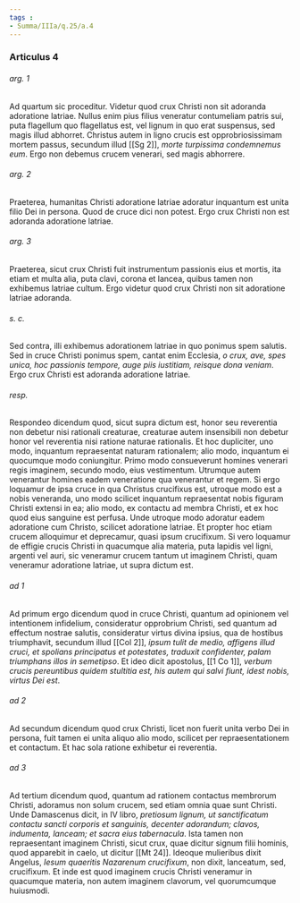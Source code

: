 ```yaml
---
tags : 
- Summa/IIIa/q.25/a.4
---
```


### Articulus 4

###### arg. 1
Ad quartum sic proceditur. Videtur quod crux Christi non sit adoranda adoratione latriae. Nullus enim pius filius veneratur contumeliam patris sui, puta flagellum quo flagellatus est, vel lignum in quo erat suspensus, sed magis illud abhorret. Christus autem in ligno crucis est opprobriosissimam mortem passus, secundum illud [[Sg 2]], *morte turpissima condemnemus eum*. Ergo non debemus crucem venerari, sed magis abhorrere.

###### arg. 2
Praeterea, humanitas Christi adoratione latriae adoratur inquantum est unita filio Dei in persona. Quod de cruce dici non potest. Ergo crux Christi non est adoranda adoratione latriae.

###### arg. 3
Praeterea, sicut crux Christi fuit instrumentum passionis eius et mortis, ita etiam et multa alia, puta clavi, corona et lancea, quibus tamen non exhibemus latriae cultum. Ergo videtur quod crux Christi non sit adoratione latriae adoranda.

###### s. c.
Sed contra, illi exhibemus adorationem latriae in quo ponimus spem salutis. Sed in cruce Christi ponimus spem, cantat enim Ecclesia, *o crux, ave, spes unica, hoc passionis tempore, auge piis iustitiam, reisque dona veniam*. Ergo crux Christi est adoranda adoratione latriae.

###### resp.
Respondeo dicendum quod, sicut supra dictum est, honor seu reverentia non debetur nisi rationali creaturae, creaturae autem insensibili non debetur honor vel reverentia nisi ratione naturae rationalis. Et hoc dupliciter, uno modo, inquantum repraesentat naturam rationalem; alio modo, inquantum ei quocumque modo coniungitur. Primo modo consueverunt homines venerari regis imaginem, secundo modo, eius vestimentum. Utrumque autem venerantur homines eadem veneratione qua venerantur et regem. Si ergo loquamur de ipsa cruce in qua Christus crucifixus est, utroque modo est a nobis veneranda, uno modo scilicet inquantum repraesentat nobis figuram Christi extensi in ea; alio modo, ex contactu ad membra Christi, et ex hoc quod eius sanguine est perfusa. Unde utroque modo adoratur eadem adoratione cum Christo, scilicet adoratione latriae. Et propter hoc etiam crucem alloquimur et deprecamur, quasi ipsum crucifixum. Si vero loquamur de effigie crucis Christi in quacumque alia materia, puta lapidis vel ligni, argenti vel auri, sic veneramur crucem tantum ut imaginem Christi, quam veneramur adoratione latriae, ut supra dictum est.

###### ad 1
Ad primum ergo dicendum quod in cruce Christi, quantum ad opinionem vel intentionem infidelium, consideratur opprobrium Christi, sed quantum ad effectum nostrae salutis, consideratur virtus divina ipsius, qua de hostibus triumphavit, secundum illud [[Col 2]], *ipsum tulit de medio, affigens illud cruci, et spolians principatus et potestates, traduxit confidenter, palam triumphans illos in semetipso*. Et ideo dicit apostolus, [[1 Co 1]], *verbum crucis pereuntibus quidem stultitia est, his autem qui salvi fiunt, idest nobis, virtus Dei est*.

###### ad 2
Ad secundum dicendum quod crux Christi, licet non fuerit unita verbo Dei in persona, fuit tamen ei unita aliquo alio modo, scilicet per repraesentationem et contactum. Et hac sola ratione exhibetur ei reverentia.

###### ad 3
Ad tertium dicendum quod, quantum ad rationem contactus membrorum Christi, adoramus non solum crucem, sed etiam omnia quae sunt Christi. Unde Damascenus dicit, in IV libro, *pretiosum lignum, ut sanctificatum contactu sancti corporis et sanguinis, decenter adorandum; clavos, indumenta, lanceam; et sacra eius tabernacula*. Ista tamen non repraesentant imaginem Christi, sicut crux, quae dicitur signum filii hominis, quod apparebit in caelo, ut dicitur [[Mt 24]]. Ideoque mulieribus dixit Angelus, *Iesum quaeritis Nazarenum crucifixum*, non dixit, lanceatum, sed, crucifixum. Et inde est quod imaginem crucis Christi veneramur in quacumque materia, non autem imaginem clavorum, vel quorumcumque huiusmodi.


